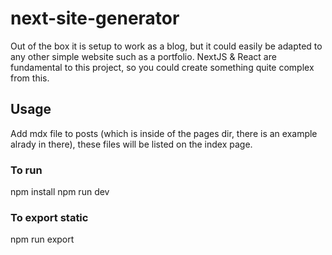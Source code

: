 # next-site-generator

Out of the box it is setup to work as a blog, but it could easily be adapted to any other simple website such as a portfolio.
NextJS & React are fundamental to this project, so you could create something quite complex from this. 

## Usage 

Add mdx file to posts (which is inside of the pages dir, there is an example alrady in there), 
these files will be listed on the index page. 

### To run

npm install
npm run dev 

### To export static

npm run export 
